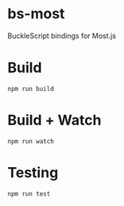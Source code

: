# bs-most

BuckleScript bindings for Most.js

# Build
```
npm run build
```

# Build + Watch

```
npm run watch
```

# Testing

```
npm run test
```
